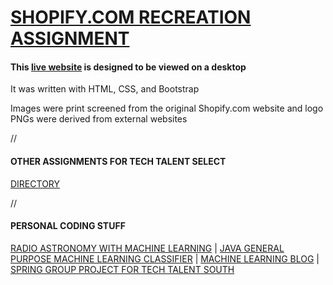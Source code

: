 # [SHOPIFY.COM RECREATION ASSIGNMENT](https://gwyche.github.io/Shopify/)
#### This [live website](https://gwyche.github.io/Shopify/) is designed to be viewed on a desktop

It was written with HTML, CSS, and Bootstrap

Images were print screened from the original Shopify.com website and logo PNGs were derived from external websites




//
#### OTHER ASSIGNMENTS FOR TECH TALENT SELECT 
[DIRECTORY](https://github.com/gwyche/Homeworks-for-TTS-Select/blob/master/README.md)



//
#### PERSONAL CODING STUFF
[RADIO ASTRONOMY WITH MACHINE LEARNING](https://github.com/gwyche/nn_pulsar_classifier) | [JAVA GENERAL PURPOSE MACHINE LEARNING CLASSIFIER](https://github.com/gwyche/deep_NN_general_purpose_V1) | [MACHINE LEARNING BLOG](https://gwyche.wordpress.com) | [SPRING GROUP PROJECT FOR TECH TALENT SOUTH](https://github.com/ttsbluetesla/spring_dealership_project)

